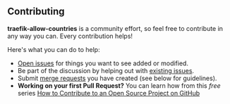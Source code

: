 ## Contributing

**traefik-allow-countries** is a community effort, so feel free to contribute in any way you can. Every contribution helps!

Here's what you can do to help:

- [Open issues](https://code.schubert.zone/jonas-schubert/traefik-allow-countries/-/issues/new) for things you want to see added or modified.
- Be part of the discussion by helping out with [existing issues](https://code.schubert.zone/jonas-schubert/traefik-allow-countries/-/issues).
- Submit [merge requests](https://code.schubert.zone/jonas-schubert/traefik-allow-countries/-/merge_requests) you have created (see below for guidelines).
- **Working on your first Pull Request?** You can learn how from this *free* series [How to Contribute to an Open Source Project on GitHub](https://egghead.io/series/how-to-contribute-to-an-open-source-project-on-github)
